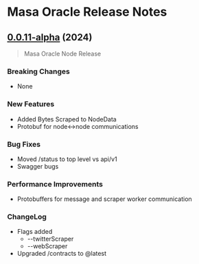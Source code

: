 # Masa Oracle Release Notes

## [0.0.11-alpha](https://github.com/masa-finance/masa-oracle/releases) (2024)

> Masa Oracle Node Release

### Breaking Changes

* None

### New Features

* Added Bytes Scraped to NodeData
* Protobuf for node<->node communications

### Bug Fixes

* Moved /status to top level vs api/v1
* Swagger bugs

### Performance Improvements

* Protobuffers for message and scraper worker communication

### ChangeLog

* Flags added
  * --twitterScraper
  * --webScraper
* Upgraded /contracts to @latest

